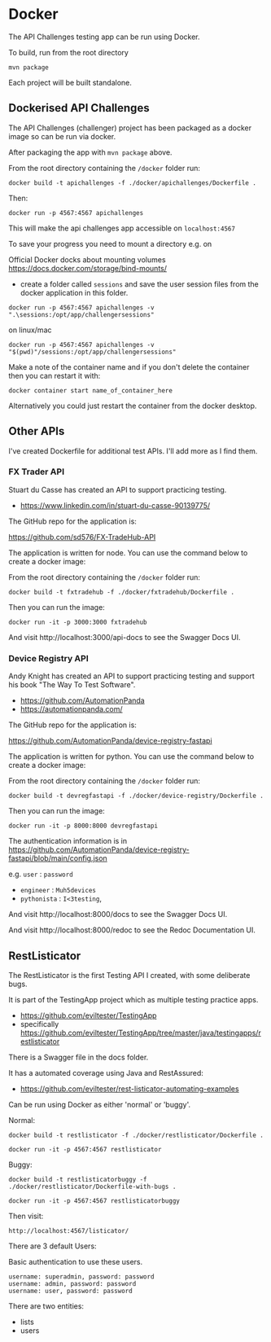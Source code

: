# Docker

The API Challenges testing app can be run using Docker.

To build, run from the root directory

```
mvn package
```

Each project will be built standalone.


## Dockerised API Challenges

The API Challenges (challenger) project has been packaged as a docker image so can be run via docker.

After packaging the app with `mvn package` above.

From the root directory containing the `/docker` folder run:

```
docker build -t apichallenges -f ./docker/apichallenges/Dockerfile .
```

Then:

```
docker run -p 4567:4567 apichallenges
```

This will make the api challenges app accessible on `localhost:4567`

To save your progress you need to mount a directory e.g. on

Official Docker docks about mounting volumes https://docs.docker.com/storage/bind-mounts/

- create a folder called `sessions` and save the user session files from the docker application in this folder.

```
docker run -p 4567:4567 apichallenges -v ".\sessions:/opt/app/challengersessions"
```

on linux/mac

```
docker run -p 4567:4567 apichallenges -v  "$(pwd)"/sessions:/opt/app/challengersessions"
```

Make a note of the container name and if you don't delete the container then you can restart it with:

```
docker container start name_of_container_here
```

Alternatively you could just restart the container from the docker desktop.


## Other APIs

I've created Dockerfile for additional test APIs. I'll add more as I find them.

### FX Trader API

Stuart du Casse has created an API to support practicing testing.

- https://www.linkedin.com/in/stuart-du-casse-90139775/

The GitHub repo for the application is:

https://github.com/sd576/FX-TradeHub-API

The application is written for node. You can use the command below to create a docker image:

From the root directory containing the `/docker` folder run:


```
docker build -t fxtradehub -f ./docker/fxtradehub/Dockerfile .
```

Then you can run the image:

```
docker run -it -p 3000:3000 fxtradehub
```

And visit http://localhost:3000/api-docs to see the Swagger Docs UI.


### Device Registry API

Andy Knight has created an API to support practicing testing and support his book "The Way To Test Software".

- https://github.com/AutomationPanda
- https://automationpanda.com/

The GitHub repo for the application is:

https://github.com/AutomationPanda/device-registry-fastapi

The application is written for python. You can use the command below to create a docker image:

From the root directory containing the `/docker` folder run:

```
docker build -t devregfastapi -f ./docker/device-registry/Dockerfile .
```

Then you can run the image:

```
docker run -it -p 8000:8000 devregfastapi
```

The authentication information is in https://github.com/AutomationPanda/device-registry-fastapi/blob/main/config.json

e.g. `user` : `password`

- `engineer` : `Muh5devices`
- `pythonista` : `I<3testing`,


And visit http://localhost:8000/docs to see the Swagger Docs UI.

And visit http://localhost:8000/redoc to see the Redoc Documentation UI.

## RestListicator

The RestListicator is the first Testing API I created, with some deliberate bugs.

It is part of the TestingApp project which as multiple testing practice apps.

- https://github.com/eviltester/TestingApp
- specifically https://github.com/eviltester/TestingApp/tree/master/java/testingapps/restlisticator

There is a Swagger file in the docs folder.

It has a automated coverage using Java and RestAssured:

- https://github.com/eviltester/rest-listicator-automating-examples

Can be run using Docker as either 'normal' or 'buggy'.

Normal:

```
docker build -t restlisticator -f ./docker/restlisticator/Dockerfile .

docker run -it -p 4567:4567 restlisticator  
```

Buggy:

```
docker build -t restlisticatorbuggy -f ./docker/restlisticator/Dockerfile-with-bugs .

docker run -it -p 4567:4567 restlisticatorbuggy 
```

Then visit:

```
http://localhost:4567/listicator/
```

There are 3 default Users:

Basic authentication to use these users.

```
username: superadmin, password: password
username: admin, password: password
username: user, password: password
```

There are two entities:

- lists
- users